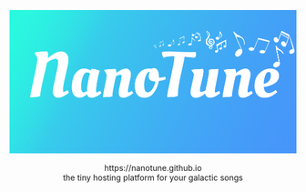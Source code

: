 ![Alt text](/static/huddle/img/NanoTune_bg.png?raw=true "NanoTune")

<div style="text-align:center">https://nanotune.github.io</div>

<div style="text-align:center">the tiny hosting platform for your galactic songs</div>

